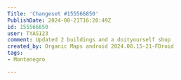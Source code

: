 ```yaml
---
Title: 'Changeset #155566850'
PublishDate: 2024-08-21T16:20:49Z
id: 155566850
user: TYAS123
comment: Updated 2 buildings and a doityourself shop
created_by: Organic Maps android 2024.08.15-21-FDroid
tags:
- Montenegro

---
```

